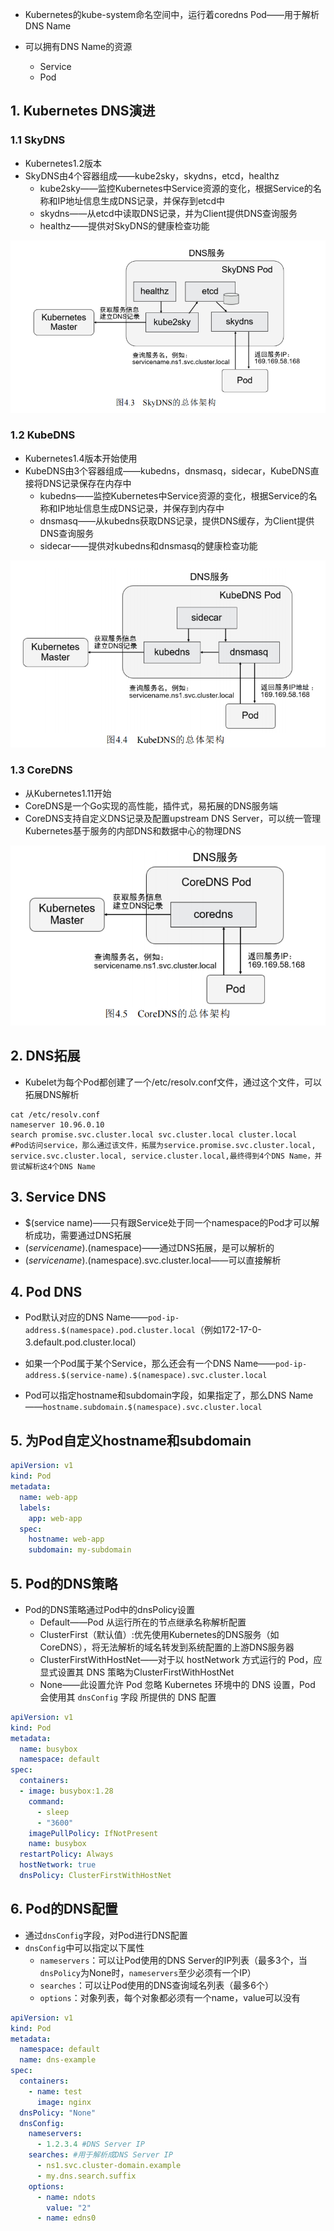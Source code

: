 * Kubernetes的kube-system命名空间中，运行着coredns Pod——用于解析DNS Name

* 可以拥有DNS Name的资源
  * Service
  * Pod





## 1. Kubernetes DNS演进

### 1.1 SkyDNS

* Kubernetes1.2版本
* SkyDNS由4个容器组成——kube2sky，skydns，etcd，healthz
  * kube2sky——监控Kubernetes中Service资源的变化，根据Service的名称和IP地址信息生成DNS记录，并保存到etcd中
  * skydns——从etcd中读取DNS记录，并为Client提供DNS查询服务
  * healthz——提供对SkyDNS的健康检查功能

![28](p/28.png)

### 1.2 KubeDNS

* Kubernetes1.4版本开始使用
* KubeDNS由3个容器组成——kubedns，dnsmasq，sidecar，KubeDNS直接将DNS记录保存在内存中
  * kubedns——监控Kubernetes中Service资源的变化，根据Service的名称和IP地址信息生成DNS记录，并保存到内存中
  * dnsmasq——从kubedns获取DNS记录，提供DNS缓存，为Client提供DNS查询服务
  * sidecar——提供对kubedns和dnsmasq的健康检查功能



![29](p/29.png)

### 1.3 CoreDNS

* 从Kubernetes1.11开始
* CoreDNS是一个Go实现的高性能，插件式，易拓展的DNS服务端
* CoreDNS支持自定义DNS记录及配置upstream DNS Server，可以统一管理Kubernetes基于服务的内部DNS和数据中心的物理DNS

![30](p/30.png)



## 2. DNS拓展

* Kubelet为每个Pod都创建了一个/etc/resolv.conf文件，通过这个文件，可以拓展DNS解析

```shell
cat /etc/resolv.conf
nameserver 10.96.0.10
search promise.svc.cluster.local svc.cluster.local cluster.local
#Pod访问service，那么通过该文件，拓展为service.promise.svc.cluster.local, service.svc.cluster.local, service.cluster.local,最终得到4个DNS Name，并尝试解析这4个DNS Name
```



## 3. Service DNS

* $(service name)——只有跟Service处于同一个namespace的Pod才可以解析成功，需要通过DNS拓展
* $(service name).$(namespace)——通过DNS拓展，是可以解析的
* $(service name).$(namespace).svc.cluster.local——可以直接解析



## 4. Pod DNS

* Pod默认对应的DNS Name——`pod-ip-address.$(namespace).pod.cluster.local`（例如172-17-0-3.default.pod.cluster.local）
* 如果一个Pod属于某个Service，那么还会有一个DNS Name——`pod-ip-address.$(service-name).$(namespace).svc.cluster.local`

* Pod可以指定hostname和subdomain字段，如果指定了，那么DNS Name——`hostname.subdomain.$(namespace).svc.cluster.local`



## 5. 为Pod自定义hostname和subdomain

```yaml
apiVersion: v1
kind: Pod
metadata:
  name: web-app
  labels:
    app: web-app
  spec:
    hostname: web-app
    subdomain: my-subdomain
```





## 5. Pod的DNS策略

* Pod的DNS策略通过Pod中的dnsPolicy设置
  * Default——Pod 从运行所在的节点继承名称解析配置
  * ClusterFirst（默认值）:优先使用Kubernetes的DNS服务（如CoreDNS），将无法解析的域名转发到系统配置的上游DNS服务器
  * ClusterFirstWithHostNet——对于以 hostNetwork 方式运行的 Pod，应显式设置其 DNS 策略为ClusterFirstWithHostNet
  * None——此设置允许 Pod 忽略 Kubernetes 环境中的 DNS 设置，Pod 会使用其 `dnsConfig` 字段 所提供的 DNS 配置

```yaml
apiVersion: v1
kind: Pod
metadata:
  name: busybox
  namespace: default
spec:
  containers:
  - image: busybox:1.28
    command:
      - sleep
      - "3600"
    imagePullPolicy: IfNotPresent
    name: busybox
  restartPolicy: Always
  hostNetwork: true
  dnsPolicy: ClusterFirstWithHostNet
```



## 6. Pod的DNS配置

* 通过`dnsConfig`字段，对Pod进行DNS配置
* `dnsConfig`中可以指定以下属性
  * `nameservers`：可以让Pod使用的DNS Server的IP列表（最多3个，当`dnsPolicy`为None时，`nameservers`至少必须有一个IP）
  * `searches`：可以让Pod使用的DNS查询域名列表（最多6个）
  * `options`：对象列表，每个对象都必须有一个name，value可以没有

```yaml
apiVersion: v1
kind: Pod
metadata:
  namespace: default
  name: dns-example
spec:
  containers:
    - name: test
      image: nginx
  dnsPolicy: "None"
  dnsConfig:
    nameservers:
      - 1.2.3.4 #DNS Server IP
    searches: #用于解析成DNS Server IP
      - ns1.svc.cluster-domain.example 
      - my.dns.search.suffix
    options:
      - name: ndots
        value: "2"
      - name: edns0
```

